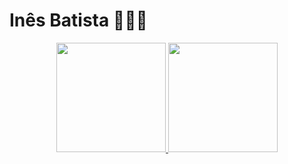 <h1>Inês Batista 👩🏻‍💻</h1>
<div align="center">
  <a href="https://github.com/InesBatista28">
  <img height="175em" src="https://github-readme-stats.vercel.app/api/top-langs?username=inesbatista28&show_icons=true&locale=en&layout=compact"/>
  <img height="175em" src="https://github-readme-stats.vercel.app/api?username=inesbatista28&show_icons=true&locale=en"/>
</div>

